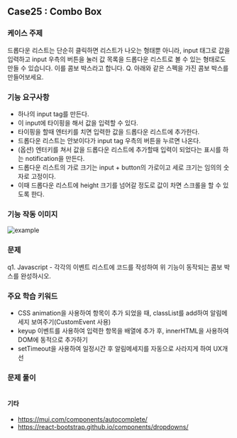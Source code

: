 ## Case25 : Combo Box


### 케이스 주제
드롭다운 리스트는 단순히 클릭하면 리스트가 나오는 형태뿐 아니라, input 태그로 값을 입력하고 input 우측의 버튼을 눌러 값 목록을 드롭다운 리스트로 볼 수 있는 형태로도 만들 수 있습니다. 이를 콤보 박스라고 합니다.
Q. 아래와 같은 스펙을 가진 콤보 박스를 만들어보세요.


### 기능 요구사항
- 하나의 input tag를 만든다.
- 이 input에 타이핑을 해서 값을 입력할 수 있다.
- 타이핑을 할때 엔터키를 치면 입력한 값을 드롭다운 리스트에 추가한다.
- 드롭다운 리스트는 안보이다가 input tag 우측의 버튼을 누르면 나온다.
- (옵션) 엔터키를 쳐서 값을 드롭다운 리스트에 추가할때 입력이 되었다는 표시를 하는 notification을 만든다.
- 드롭다운 리스트의 가로 크기는 input + button의 가로이고 세로 크기는 임의의 숫자로 고정이다.
- 이때 드롭다운 리스트에 height 크기를 넘어갈 정도로 값이 차면 스크롤을 할 수 있도록 한다.


### 기능 작동 이미지
![example](https://user-images.githubusercontent.com/59094619/134638576-3cec6005-b905-49c7-b880-618bd29e70e5.gif)


### 문제
q1. Javascript - 각각의 이벤트 리스트에 코드를 작성하여 위 기능이 동작되는 콤보 박스를 완성하시오.


### 주요 학습 키워드
- CSS animation을 사용하여 항목이 추가 되었을 때, classList를 add하여 알림메세지 보여주기(CustomEvent 사용)
- keyup 이벤트를 사용하여 입력한 항목을 배열에 추가 후, innerHTML을 사용하여 DOM에 동적으로 추가하기
- setTimeout을 사용하여 일정시간 후 알림메세지를 자동으로 사라지게 하여 UX개선

### 문제 풀이
```js
```


#### 기타
- https://mui.com/components/autocomplete/
- https://react-bootstrap.github.io/components/dropdowns/
